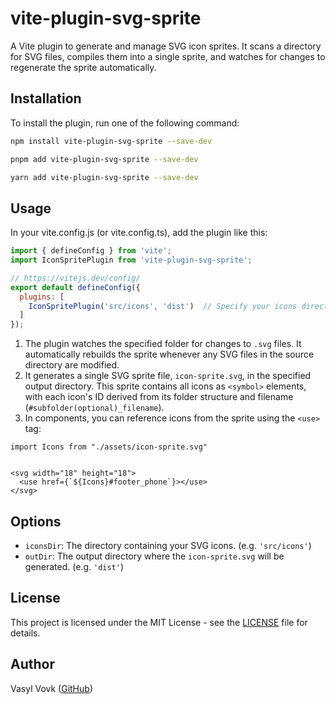 # vite-plugin-svg-sprite

A Vite plugin to generate and manage SVG icon sprites. It scans a directory for SVG files, compiles them into a single sprite, and watches for changes to regenerate the sprite automatically.

## Installation

To install the plugin, run one of the following command:

```bash
npm install vite-plugin-svg-sprite --save-dev
```

```bash
pnpm add vite-plugin-svg-sprite --save-dev
```

```bash
yarn add vite-plugin-svg-sprite --save-dev
```

## Usage

In your vite.config.js (or vite.config.ts), add the plugin like this:

```js
import { defineConfig } from 'vite';
import IconSpritePlugin from 'vite-plugin-svg-sprite';

// https://vitejs.dev/config/
export default defineConfig({
  plugins: [
    IconSpritePlugin('src/icons', 'dist')  // Specify your icons directory and output directory
  ]
});
```
1. The plugin watches the specified folder for changes to `.svg` files. It automatically rebuilds the sprite whenever any SVG files in the source directory are modified.
2. It generates a single SVG sprite file, `icon-sprite.svg`, in the specified output directory. This sprite contains all icons as `<symbol>` elements, with each icon's ID derived from its folder structure and filename (`#subfolder(optional)_filename`).
3. In components, you can reference icons from the sprite using the `<use>` tag:

```tsx
import Icons from "./assets/icon-sprite.svg"


<svg width="18" height="18">
  <use href={`${Icons}#footer_phone`}></use>
</svg>
```

## Options

- `iconsDir`: The directory containing your SVG icons. (e.g. `'src/icons'`)
- `outDir`: The output directory where the `icon-sprite.svg` will be generated. (e.g. `'dist'`)

## License

This project is licensed under the MIT License - see the [LICENSE](LICENSE) file for details.

## Author

Vasyl Vovk ([GitHub](https://github.com/Kristalkill))


